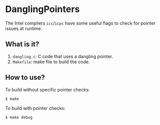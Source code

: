 # DanglingPointers
The Intel compilers `icc`/`icpc` have some useful flags to check for pointer
issues at runtime.

## What is it?
1. `dangling.c`: C code that uses a dangling pointer.
1. `Makefile`: make file to build the code.

## How to use?
To build without specific pointer checks:
```bash
$ make
```

To build with pointer checks:
```bash
$ make debug
```
